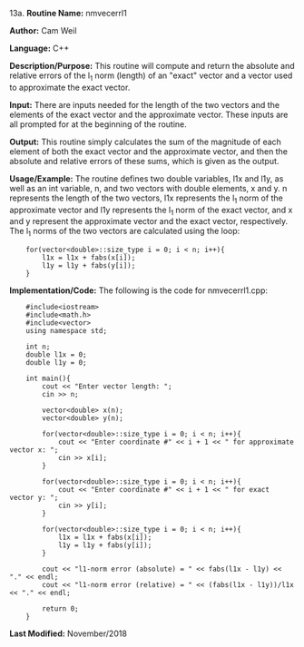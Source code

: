 13a. **Routine Name:**           nmvecerrl1

   **Author:** Cam Weil

   **Language:** C++

   **Description/Purpose:** This routine will compute and return the absolute and relative errors of the l<sub>1</sub> norm (length) of an "exact" vector and a vector used to approximate the exact vector.
   
   **Input:** There are inputs needed for the length of the two vectors and the elements of the exact vector and the approximate vector. These inputs are all prompted for at the beginning of the routine.

   **Output:** This routine simply calculates the sum of the magnitude of each element of both the exact vector and the approximate vector, and then the absolute and relative errors of these sums, which is given as the output.

   **Usage/Example:** The routine defines two double variables, l1x and l1y, as well as an int variable, n, and two vectors with double elements, x and y. n represents the length of the two vectors, l1x represents the l<sub>1</sub> norm of the approximate vector and l1y represents the l<sub>1</sub> norm of the exact vector, and x and y represent the approximate vector and the exact vector, respectively. The l<sub>1</sub> norms of the two vectors are calculated using the loop:
   
        for(vector<double>::size_type i = 0; i < n; i++){
            l1x = l1x + fabs(x[i]);
            l1y = l1y + fabs(y[i]);
        }

   **Implementation/Code:** The following is the code for nmvecerrl1.cpp:

        #include<iostream>
        #include<math.h>
        #include<vector>
        using namespace std;

        int n;
        double l1x = 0;
        double l1y = 0;

        int main(){
            cout << "Enter vector length: ";
            cin >> n;

            vector<double> x(n);
            vector<double> y(n);

            for(vector<double>::size_type i = 0; i < n; i++){
                cout << "Enter coordinate #" << i + 1 << " for approximate vector x: ";
                cin >> x[i];
            }

            for(vector<double>::size_type i = 0; i < n; i++){
                cout << "Enter coordinate #" << i + 1 << " for exact vector y: ";
                cin >> y[i];
            }

            for(vector<double>::size_type i = 0; i < n; i++){
                l1x = l1x + fabs(x[i]);
                l1y = l1y + fabs(y[i]);
            }

            cout << "l1-norm error (absolute) = " << fabs(l1x - l1y) << "." << endl;
            cout << "l1-norm error (relative) = " << (fabs(l1x - l1y))/l1x << "." << endl;

            return 0;
        }

   **Last Modified:** November/2018
